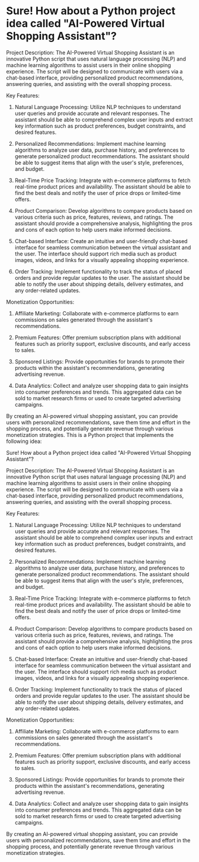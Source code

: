 # Sure! How about a Python project idea called "AI-Powered Virtual Shopping Assistant"?

Project Description:
The AI-Powered Virtual Shopping Assistant is an innovative Python script that uses natural language processing (NLP) and machine learning algorithms to assist users in their online shopping experience. The script will be designed to communicate with users via a chat-based interface, providing personalized product recommendations, answering queries, and assisting with the overall shopping process.

Key Features:
1. Natural Language Processing: Utilize NLP techniques to understand user queries and provide accurate and relevant responses. The assistant should be able to comprehend complex user inputs and extract key information such as product preferences, budget constraints, and desired features.

2. Personalized Recommendations: Implement machine learning algorithms to analyze user data, purchase history, and preferences to generate personalized product recommendations. The assistant should be able to suggest items that align with the user's style, preferences, and budget.

3. Real-Time Price Tracking: Integrate with e-commerce platforms to fetch real-time product prices and availability. The assistant should be able to find the best deals and notify the user of price drops or limited-time offers.

4. Product Comparison: Develop algorithms to compare products based on various criteria such as price, features, reviews, and ratings. The assistant should provide a comprehensive analysis, highlighting the pros and cons of each option to help users make informed decisions.

5. Chat-based Interface: Create an intuitive and user-friendly chat-based interface for seamless communication between the virtual assistant and the user. The interface should support rich media such as product images, videos, and links for a visually appealing shopping experience.

6. Order Tracking: Implement functionality to track the status of placed orders and provide regular updates to the user. The assistant should be able to notify the user about shipping details, delivery estimates, and any order-related updates.

Monetization Opportunities:
1. Affiliate Marketing: Collaborate with e-commerce platforms to earn commissions on sales generated through the assistant's recommendations.

2. Premium Features: Offer premium subscription plans with additional features such as priority support, exclusive discounts, and early access to sales.

3. Sponsored Listings: Provide opportunities for brands to promote their products within the assistant's recommendations, generating advertising revenue.

4. Data Analytics: Collect and analyze user shopping data to gain insights into consumer preferences and trends. This aggregated data can be sold to market research firms or used to create targeted advertising campaigns.

By creating an AI-powered virtual shopping assistant, you can provide users with personalized recommendations, save them time and effort in the shopping process, and potentially generate revenue through various monetization strategies.
This is a Python project that implements the following idea:

Sure! How about a Python project idea called "AI-Powered Virtual Shopping Assistant"?

Project Description:
The AI-Powered Virtual Shopping Assistant is an innovative Python script that uses natural language processing (NLP) and machine learning algorithms to assist users in their online shopping experience. The script will be designed to communicate with users via a chat-based interface, providing personalized product recommendations, answering queries, and assisting with the overall shopping process.

Key Features:
1. Natural Language Processing: Utilize NLP techniques to understand user queries and provide accurate and relevant responses. The assistant should be able to comprehend complex user inputs and extract key information such as product preferences, budget constraints, and desired features.

2. Personalized Recommendations: Implement machine learning algorithms to analyze user data, purchase history, and preferences to generate personalized product recommendations. The assistant should be able to suggest items that align with the user's style, preferences, and budget.

3. Real-Time Price Tracking: Integrate with e-commerce platforms to fetch real-time product prices and availability. The assistant should be able to find the best deals and notify the user of price drops or limited-time offers.

4. Product Comparison: Develop algorithms to compare products based on various criteria such as price, features, reviews, and ratings. The assistant should provide a comprehensive analysis, highlighting the pros and cons of each option to help users make informed decisions.

5. Chat-based Interface: Create an intuitive and user-friendly chat-based interface for seamless communication between the virtual assistant and the user. The interface should support rich media such as product images, videos, and links for a visually appealing shopping experience.

6. Order Tracking: Implement functionality to track the status of placed orders and provide regular updates to the user. The assistant should be able to notify the user about shipping details, delivery estimates, and any order-related updates.

Monetization Opportunities:
1. Affiliate Marketing: Collaborate with e-commerce platforms to earn commissions on sales generated through the assistant's recommendations.

2. Premium Features: Offer premium subscription plans with additional features such as priority support, exclusive discounts, and early access to sales.

3. Sponsored Listings: Provide opportunities for brands to promote their products within the assistant's recommendations, generating advertising revenue.

4. Data Analytics: Collect and analyze user shopping data to gain insights into consumer preferences and trends. This aggregated data can be sold to market research firms or used to create targeted advertising campaigns.

By creating an AI-powered virtual shopping assistant, you can provide users with personalized recommendations, save them time and effort in the shopping process, and potentially generate revenue through various monetization strategies.